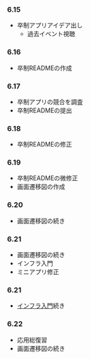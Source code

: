 ### 6.15
- 卒制アプリアイデア出し
  - 過去イベント視聴
### 6.16
- 卒制READMEの作成
### 6.17
- 卒制アプリの競合を調査
- 卒制READMEの提出
### 6.18
- 卒制READMEの修正
### 6.19
- 卒制READMEの微修正
- 画面遷移図の作成
### 6.20
- 画面遷移図の続き
### 6.21
- 画面遷移図の続き
- インフラ入門
- ミニアプリ修正
### 6.21
- [インフラ入門](https://github.com/yu3589/til/blob/main/infra_basics/infrastructure.md)続き
### 6.22
- 応用総復習
- 画面遷移図の続き
